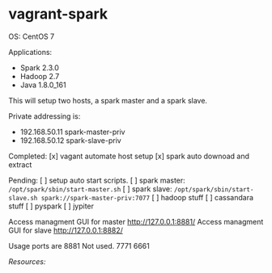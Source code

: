 # vagrant-spark

OS: CentOS 7

Applications: 
- Spark 2.3.0
- Hadoop 2.7
- Java 1.8.0_161

This will setup two hosts, a spark master and a spark slave.

Private addressing is:
- 192.168.50.11 spark-master-priv
- 192.168.50.12 spark-slave-priv

Completed:
 [x] vagant automate  host setup
 [x] spark auto downoad and extract

Pending:
 [ ] setup auto start scripts.
 [ ] spark master:  `/opt/spark/sbin/start-master.sh`
 [ ] spark slave: `/opt/spark/sbin/start-slave.sh spark://spark-master-priv:7077`
 [ ] hadoop stuff
 [ ] cassandara stuff
 [ ] pyspark
 [ ] jypiter

Access managment GUI for master http://127.0.0.1:8881/
Access managment GUI for slave http://127.0.0.1:8882/

Usage ports are 8881
Not used. 7771 6661

*Resources:*
